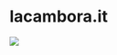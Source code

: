 # lacambora.it

<img src="https://user-images.githubusercontent.com/30729360/59032701-309b3d80-8867-11e9-81ae-4bacad6b9ded.png"/>
